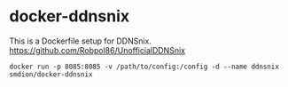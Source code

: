docker-ddnsnix
==================

This is a Dockerfile setup for DDNSnix.  https://github.com/Robpol86/UnofficialDDNSnix


    docker run -p 8085:8085 -v /path/to/config:/config -d --name ddnsnix smdion/docker-ddnsnix
